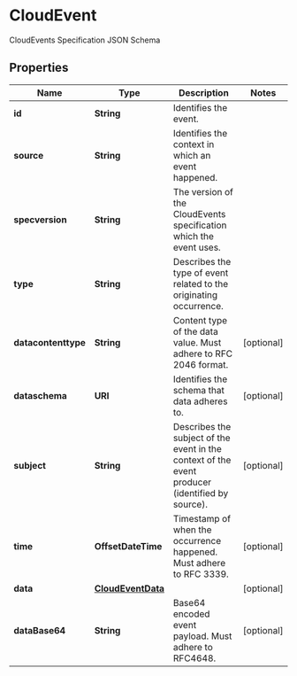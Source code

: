 

# CloudEvent

CloudEvents Specification JSON Schema

## Properties

| Name | Type | Description | Notes |
|------------ | ------------- | ------------- | -------------|
|**id** | **String** | Identifies the event. |  |
|**source** | **String** | Identifies the context in which an event happened. |  |
|**specversion** | **String** | The version of the CloudEvents specification which the event uses. |  |
|**type** | **String** | Describes the type of event related to the originating occurrence. |  |
|**datacontenttype** | **String** | Content type of the data value. Must adhere to RFC 2046 format. |  [optional] |
|**dataschema** | **URI** | Identifies the schema that data adheres to. |  [optional] |
|**subject** | **String** | Describes the subject of the event in the context of the event producer (identified by source). |  [optional] |
|**time** | **OffsetDateTime** | Timestamp of when the occurrence happened. Must adhere to RFC 3339. |  [optional] |
|**data** | [**CloudEventData**](CloudEventData.md) |  |  [optional] |
|**dataBase64** | **String** | Base64 encoded event payload. Must adhere to RFC4648. |  [optional] |



